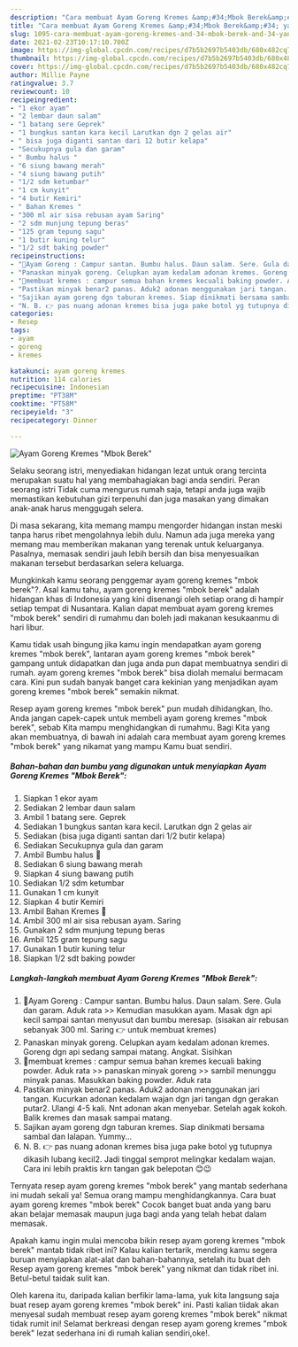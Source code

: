 ```yaml
---
description: "Cara membuat Ayam Goreng Kremes &amp;#34;Mbok Berek&amp;#34; yang lezat Untuk Jualan"
title: "Cara membuat Ayam Goreng Kremes &amp;#34;Mbok Berek&amp;#34; yang lezat Untuk Jualan"
slug: 1095-cara-membuat-ayam-goreng-kremes-and-34-mbok-berek-and-34-yang-lezat-untuk-jualan
date: 2021-02-23T10:17:10.700Z
image: https://img-global.cpcdn.com/recipes/d7b5b2697b5403db/680x482cq70/ayam-goreng-kremes-mbok-berek-foto-resep-utama.jpg
thumbnail: https://img-global.cpcdn.com/recipes/d7b5b2697b5403db/680x482cq70/ayam-goreng-kremes-mbok-berek-foto-resep-utama.jpg
cover: https://img-global.cpcdn.com/recipes/d7b5b2697b5403db/680x482cq70/ayam-goreng-kremes-mbok-berek-foto-resep-utama.jpg
author: Millie Payne
ratingvalue: 3.7
reviewcount: 10
recipeingredient:
- "1 ekor ayam"
- "2 lembar daun salam"
- "1 batang sere Geprek"
- "1 bungkus santan kara kecil Larutkan dgn 2 gelas air"
- " bisa juga diganti santan dari 12 butir kelapa"
- "Secukupnya gula dan garam"
- " Bumbu halus "
- "6 siung bawang merah"
- "4 siung bawang putih"
- "1/2 sdm ketumbar"
- "1 cm kunyit"
- "4 butir Kemiri"
- " Bahan Kremes "
- "300 ml air sisa rebusan ayam Saring"
- "2 sdm munjung tepung beras"
- "125 gram tepung sagu"
- "1 butir kuning telur"
- "1/2 sdt baking powder"
recipeinstructions:
- "🍗Ayam Goreng : Campur santan. Bumbu halus. Daun salam. Sere. Gula dan garam. Aduk rata &gt;&gt; Kemudian masukkan ayam. Masak dgn api kecil sampai santan menyusut dan bumbu meresap. (sisakan air rebusan sebanyak 300 ml. Saring 👉 untuk membuat kremes)"
- "Panaskan minyak goreng. Celupkan ayam kedalam adonan kremes. Goreng dgn api sedang sampai matang. Angkat. Sisihkan"
- "🍗membuat kremes : campur semua bahan kremes kecuali baking powder. Aduk rata &gt;&gt; panaskan minyak goreng &gt;&gt; sambil menunggu minyak panas. Masukkan baking powder. Aduk rata"
- "Pastikan minyak benar2 panas. Aduk2 adonan menggunakan jari tangan. Kucurkan adonan kedalam wajan dgn jari tangan dgn gerakan putar2. Ulangi 4-5 kali. Nnt adonan akan menyebar. Setelah agak kokoh. Balik kremes dan masak sampai matang."
- "Sajikan ayam goreng dgn taburan kremes. Siap dinikmati bersama sambal dan lalapan. Yummy..."
- "N. B. 👉 pas nuang adonan kremes bisa juga pake botol yg tutupnya dikasih lubang kecil2. Jadi tinggal semprot melingkar kedalam wajan. Cara ini lebih praktis krn tangan gak belepotan 😊😉"
categories:
- Resep
tags:
- ayam
- goreng
- kremes

katakunci: ayam goreng kremes 
nutrition: 114 calories
recipecuisine: Indonesian
preptime: "PT38M"
cooktime: "PT58M"
recipeyield: "3"
recipecategory: Dinner

---
```



![Ayam Goreng Kremes &#34;Mbok Berek&#34;](https://img-global.cpcdn.com/recipes/d7b5b2697b5403db/680x482cq70/ayam-goreng-kremes-mbok-berek-foto-resep-utama.jpg)

Selaku seorang istri, menyediakan hidangan lezat untuk orang tercinta merupakan suatu hal yang membahagiakan bagi anda sendiri. Peran seorang istri Tidak cuma mengurus rumah saja, tetapi anda juga wajib memastikan kebutuhan gizi terpenuhi dan juga masakan yang dimakan anak-anak harus menggugah selera.

Di masa  sekarang, kita memang mampu mengorder hidangan instan meski tanpa harus ribet mengolahnya lebih dulu. Namun ada juga mereka yang memang mau memberikan makanan yang terenak untuk keluarganya. Pasalnya, memasak sendiri jauh lebih bersih dan bisa menyesuaikan makanan tersebut berdasarkan selera keluarga. 



Mungkinkah kamu seorang penggemar ayam goreng kremes &#34;mbok berek&#34;?. Asal kamu tahu, ayam goreng kremes &#34;mbok berek&#34; adalah hidangan khas di Indonesia yang kini disenangi oleh setiap orang di hampir setiap tempat di Nusantara. Kalian dapat membuat ayam goreng kremes &#34;mbok berek&#34; sendiri di rumahmu dan boleh jadi makanan kesukaanmu di hari libur.

Kamu tidak usah bingung jika kamu ingin mendapatkan ayam goreng kremes &#34;mbok berek&#34;, lantaran ayam goreng kremes &#34;mbok berek&#34; gampang untuk didapatkan dan juga anda pun dapat membuatnya sendiri di rumah. ayam goreng kremes &#34;mbok berek&#34; bisa diolah memalui bermacam cara. Kini pun sudah banyak banget cara kekinian yang menjadikan ayam goreng kremes &#34;mbok berek&#34; semakin nikmat.

Resep ayam goreng kremes &#34;mbok berek&#34; pun mudah dihidangkan, lho. Anda jangan capek-capek untuk membeli ayam goreng kremes &#34;mbok berek&#34;, sebab Kita mampu menghidangkan di rumahmu. Bagi Kita yang akan membuatnya, di bawah ini adalah cara membuat ayam goreng kremes &#34;mbok berek&#34; yang nikamat yang mampu Kamu buat sendiri.

<!--inarticleads1-->

##### Bahan-bahan dan bumbu yang digunakan untuk menyiapkan Ayam Goreng Kremes &#34;Mbok Berek&#34;:

1. Siapkan 1 ekor ayam
1. Sediakan 2 lembar daun salam
1. Ambil 1 batang sere. Geprek
1. Sediakan 1 bungkus santan kara kecil. Larutkan dgn 2 gelas air
1. Sediakan  (bisa juga diganti santan dari 1/2 butir kelapa)
1. Sediakan Secukupnya gula dan garam
1. Ambil  Bumbu halus 🍗
1. Sediakan 6 siung bawang merah
1. Siapkan 4 siung bawang putih
1. Sediakan 1/2 sdm ketumbar
1. Gunakan 1 cm kunyit
1. Siapkan 4 butir Kemiri
1. Ambil  Bahan Kremes 🍗
1. Ambil 300 ml air sisa rebusan ayam. Saring
1. Gunakan 2 sdm munjung tepung beras
1. Ambil 125 gram tepung sagu
1. Gunakan 1 butir kuning telur
1. Siapkan 1/2 sdt baking powder




<!--inarticleads2-->

##### Langkah-langkah membuat Ayam Goreng Kremes &#34;Mbok Berek&#34;:

1. 🍗Ayam Goreng : Campur santan. Bumbu halus. Daun salam. Sere. Gula dan garam. Aduk rata &gt;&gt; Kemudian masukkan ayam. Masak dgn api kecil sampai santan menyusut dan bumbu meresap. (sisakan air rebusan sebanyak 300 ml. Saring 👉 untuk membuat kremes)
1. Panaskan minyak goreng. Celupkan ayam kedalam adonan kremes. Goreng dgn api sedang sampai matang. Angkat. Sisihkan
1. 🍗membuat kremes : campur semua bahan kremes kecuali baking powder. Aduk rata &gt;&gt; panaskan minyak goreng &gt;&gt; sambil menunggu minyak panas. Masukkan baking powder. Aduk rata
1. Pastikan minyak benar2 panas. Aduk2 adonan menggunakan jari tangan. Kucurkan adonan kedalam wajan dgn jari tangan dgn gerakan putar2. Ulangi 4-5 kali. Nnt adonan akan menyebar. Setelah agak kokoh. Balik kremes dan masak sampai matang.
1. Sajikan ayam goreng dgn taburan kremes. Siap dinikmati bersama sambal dan lalapan. Yummy...
1. N. B. 👉 pas nuang adonan kremes bisa juga pake botol yg tutupnya dikasih lubang kecil2. Jadi tinggal semprot melingkar kedalam wajan. Cara ini lebih praktis krn tangan gak belepotan 😊😉




Ternyata resep ayam goreng kremes &#34;mbok berek&#34; yang mantab sederhana ini mudah sekali ya! Semua orang mampu menghidangkannya. Cara buat ayam goreng kremes &#34;mbok berek&#34; Cocok banget buat anda yang baru akan belajar memasak maupun juga bagi anda yang telah hebat dalam memasak.

Apakah kamu ingin mulai mencoba bikin resep ayam goreng kremes &#34;mbok berek&#34; mantab tidak ribet ini? Kalau kalian tertarik, mending kamu segera buruan menyiapkan alat-alat dan bahan-bahannya, setelah itu buat deh Resep ayam goreng kremes &#34;mbok berek&#34; yang nikmat dan tidak ribet ini. Betul-betul taidak sulit kan. 

Oleh karena itu, daripada kalian berfikir lama-lama, yuk kita langsung saja buat resep ayam goreng kremes &#34;mbok berek&#34; ini. Pasti kalian tiidak akan menyesal sudah membuat resep ayam goreng kremes &#34;mbok berek&#34; nikmat tidak rumit ini! Selamat berkreasi dengan resep ayam goreng kremes &#34;mbok berek&#34; lezat sederhana ini di rumah kalian sendiri,oke!.

